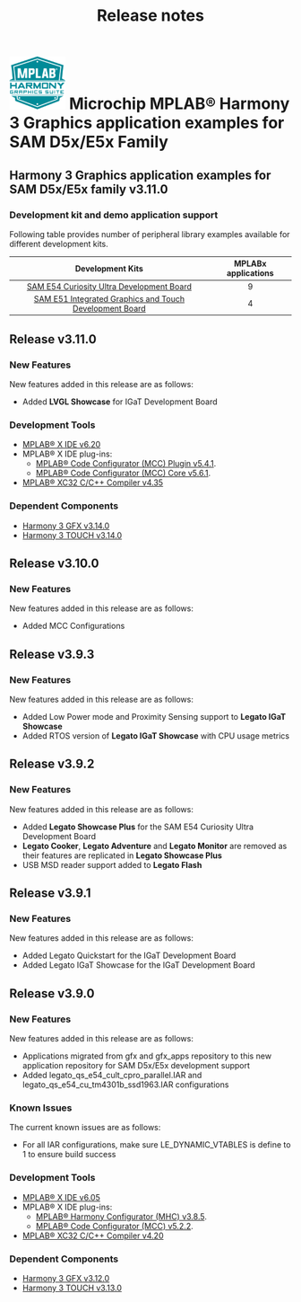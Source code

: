 ﻿---
title: Release notes
nav_order: 99
---

# ![MPLAB® Harmony Graphics Suite](./images/mhgs.png) Microchip MPLAB® Harmony 3 Graphics application examples for SAM D5x/E5x Family

## Harmony 3 Graphics application examples for SAM D5x/E5x family v3.11.0

### Development kit and demo application support

Following table provides number of peripheral library examples available for different development kits.

| Development Kits  | MPLABx applications |
|:-----------------:|:-------------------:|
| [SAM E54 Curiosity Ultra Development Board](https://www.microchip.com/Developmenttools/ProductDetails/DM320210)     | 9 |
| [SAM E51 Integrated Graphics and Touch Development Board](https://www.microchip.com/developmenttools/ProductDetails/EV14C17A)     | 4 |

## Release v3.11.0

### New Features

New features added in this release are as follows:

- Added **LVGL Showcase** for IGaT Development Board


### Development Tools

- [MPLAB® X IDE v6.20](https://www.microchip.com/mplab/mplab-x-ide)
- MPLAB® X IDE plug-ins:
    - [MPLAB® Code Configurator (MCC) Plugin v5.4.1](https://github.com/Microchip-MPLAB-Harmony/mplabx-plugin).
    - [MPLAB® Code Configurator (MCC) Core v5.6.1](https://github.com/Microchip-MPLAB-Harmony/mplabx-plugin).
- [MPLAB® XC32 C/C++ Compiler v4.35](https://www.microchip.com/mplab/compilers)


### Dependent Components

* [Harmony 3 GFX v3.14.0](https://github.com/Microchip-MPLAB-Harmony/gfx/releases/tag/v3.14.0)
* [Harmony 3 TOUCH v3.14.0](https://github.com/Microchip-MPLAB-Harmony/touch/releases/tag/v3.14.0)


## Release v3.10.0

### New Features

New features added in this release are as follows:

- Added MCC Configurations


## Release v3.9.3

### New Features

New features added in this release are as follows:

- Added Low Power mode and Proximity Sensing support to **Legato IGaT Showcase**
- Added RTOS version of **Legato IGaT Showcase** with CPU usage metrics


## Release v3.9.2

### New Features

New features added in this release are as follows:

- Added **Legato Showcase Plus** for the SAM E54 Curiosity Ultra Development Board
- **Legato Cooker**, **Legato Adventure** and **Legato Monitor** are removed as their features are replicated in **Legato Showcase Plus**
- USB MSD reader support added to **Legato Flash**


## Release v3.9.1

### New Features

New features added in this release are as follows:

- Added Legato Quickstart for the IGaT Development Board
- Added Legato IGaT Showcase for the IGaT Development Board


## Release v3.9.0

### New Features

New features added in this release are as follows:

- Applications migrated from gfx and gfx_apps repository to this new application repository for SAM D5x/E5x development support
- Added legato_qs_e54_cult_cpro_parallel.IAR and legato_qs_e54_cu_tm4301b_ssd1963.IAR configurations

### Known Issues

The current known issues are as follows:

- For all IAR configurations, make sure LE_DYNAMIC_VTABLES is define to 1 to ensure build success


### Development Tools

- [MPLAB® X IDE v6.05](https://www.microchip.com/mplab/mplab-x-ide)
- MPLAB® X IDE plug-ins:
    - [MPLAB® Harmony Configurator (MHC) v3.8.5](https://www.microchip.com/en-us/tools-resources/configure/mplab-code-configurator).
    - [MPLAB® Code Configurator (MCC) v5.2.2](https://github.com/Microchip-MPLAB-Harmony/mplabx-plugin).
- [MPLAB® XC32 C/C++ Compiler v4.20](https://www.microchip.com/mplab/compilers)


### Dependent Components

* [Harmony 3 GFX v3.12.0](https://github.com/Microchip-MPLAB-Harmony/gfx/releases/tag/v3.12.0)
* [Harmony 3 TOUCH v3.13.0](https://github.com/Microchip-MPLAB-Harmony/touch/releases/tag/v3.13.0)
